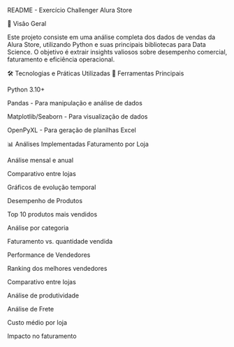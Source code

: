README - Exercício Challenger Alura Store

📌 Visão Geral

Este projeto consiste em uma análise completa dos dados de vendas da Alura Store, utilizando Python e suas principais bibliotecas para Data Science. O objetivo é extrair insights valiosos sobre desempenho comercial, faturamento e eficiência operacional.

🛠️ Tecnologias e Práticas Utilizadas
🔧 Ferramentas Principais

Python 3.10+

Pandas - Para manipulação e análise de dados

Matplotlib/Seaborn - Para visualização de dados

OpenPyXL - Para geração de planilhas Excel



📊 Análises Implementadas
Faturamento por Loja

Análise mensal e anual

Comparativo entre lojas

Gráficos de evolução temporal

Desempenho de Produtos

Top 10 produtos mais vendidos

Análise por categoria

Faturamento vs. quantidade vendida

Performance de Vendedores

Ranking dos melhores vendedores

Comparativo entre lojas

Análise de produtividade

Análise de Frete

Custo médio por loja

Impacto no faturamento


